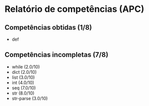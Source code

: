 # Relatório de competências (APC)

## Competências obtidas (1/8)

* def

## Competências incompletas (7/8)

* while (2.0/10)
* dict (2.0/10)
* list (3.0/10)
* int (4.0/10)
* seq (7.0/10)
* str (8.0/10)
* str-parse (3.0/10)